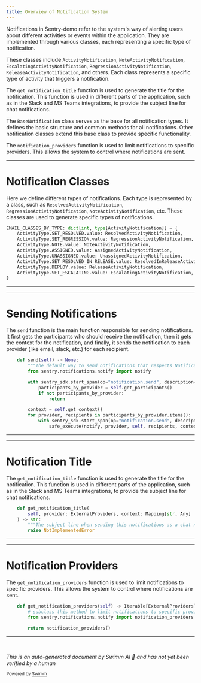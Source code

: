 ```yaml
---
title: Overview of Notification System
---
```

Notifications in Sentry-demo refer to the system's way of alerting users about different activities or events within the application. They are implemented through various classes, each representing a specific type of notification.

These classes include `ActivityNotification`, `NoteActivityNotification`, `EscalatingActivityNotification`, `RegressionActivityNotification`, `ReleaseActivityNotification`, and others. Each class represents a specific type of activity that triggers a notification.

The `get_notification_title` function is used to generate the title for the notification. This function is used in different parts of the application, such as in the Slack and MS Teams integrations, to provide the subject line for chat notifications.

The `BaseNotification` class serves as the base for all notification types. It defines the basic structure and common methods for all notifications. Other notification classes extend this base class to provide specific functionality.

The `notification_providers` function is used to limit notifications to specific providers. This allows the system to control where notifications are sent.

<SwmSnippet path="/src/sentry/notifications/notifications/activity/__init__.py" line="16">

---

# Notification Classes

Here we define different types of notifications. Each type is represented by a class, such as `ResolvedActivityNotification`, `RegressionActivityNotification`, `NoteActivityNotification`, etc. These classes are used to generate specific types of notifications.

```python
EMAIL_CLASSES_BY_TYPE: dict[int, type[ActivityNotification]] = {
    ActivityType.SET_RESOLVED.value: ResolvedActivityNotification,
    ActivityType.SET_REGRESSION.value: RegressionActivityNotification,
    ActivityType.NOTE.value: NoteActivityNotification,
    ActivityType.ASSIGNED.value: AssignedActivityNotification,
    ActivityType.UNASSIGNED.value: UnassignedActivityNotification,
    ActivityType.SET_RESOLVED_IN_RELEASE.value: ResolvedInReleaseActivityNotification,
    ActivityType.DEPLOY.value: ReleaseActivityNotification,
    ActivityType.SET_ESCALATING.value: EscalatingActivityNotification,
}
```

---

</SwmSnippet>

<SwmSnippet path="/src/sentry/notifications/notifications/base.py" line="275">

---

# Sending Notifications

The `send` function is the main function responsible for sending notifications. It first gets the participants who should receive the notification, then it gets the context for the notification, and finally, it sends the notification to each provider (like email, slack, etc.) for each recipient.

```python
    def send(self) -> None:
        """The default way to send notifications that respects Notification Settings."""
        from sentry.notifications.notify import notify

        with sentry_sdk.start_span(op="notification.send", description="get_participants"):
            participants_by_provider = self.get_participants()
            if not participants_by_provider:
                return

        context = self.get_context()
        for provider, recipients in participants_by_provider.items():
            with sentry_sdk.start_span(op="notification.send", description=f"send_for_{provider}"):
                safe_execute(notify, provider, self, recipients, context)
```

---

</SwmSnippet>

<SwmSnippet path="/src/sentry/notifications/notifications/base.py" line="106">

---

# Notification Title

The `get_notification_title` function is used to generate the title for the notification. This function is used in different parts of the application, such as in the Slack and MS Teams integrations, to provide the subject line for chat notifications.

```python
    def get_notification_title(
        self, provider: ExternalProviders, context: Mapping[str, Any] | None = None
    ) -> str:
        """The subject line when sending this notifications as a chat notification."""
        raise NotImplementedError
```

---

</SwmSnippet>

<SwmSnippet path="/src/sentry/notifications/notifications/base.py" line="238">

---

# Notification Providers

The `get_notification_providers` function is used to limit notifications to specific providers. This allows the system to control where notifications are sent.

```python
    def get_notification_providers(self) -> Iterable[ExternalProviders]:
        # subclass this method to limit notifications to specific providers
        from sentry.notifications.notify import notification_providers

        return notification_providers()
```

---

</SwmSnippet>

&nbsp;

*This is an auto-generated document by Swimm AI 🌊 and has not yet been verified by a human*

<SwmMeta version="3.0.0" repo-id="Z2l0aHViJTNBJTNBc2VudHJ5LWRlbW8lM0ElM0FTd2ltbS1EZW1v" repo-name="sentry-demo" doc-type="overview"><sup>Powered by [Swimm](/)</sup></SwmMeta>

